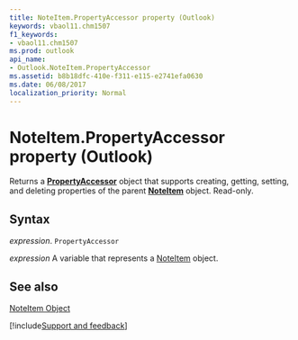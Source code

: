 ```yaml
---
title: NoteItem.PropertyAccessor property (Outlook)
keywords: vbaol11.chm1507
f1_keywords:
- vbaol11.chm1507
ms.prod: outlook
api_name:
- Outlook.NoteItem.PropertyAccessor
ms.assetid: b8b18dfc-410e-f311-e115-e2741efa0630
ms.date: 06/08/2017
localization_priority: Normal
---
```



# NoteItem.PropertyAccessor property (Outlook)

Returns a  **[PropertyAccessor](Outlook.PropertyAccessor.md)** object that supports creating, getting, setting, and deleting properties of the parent **[NoteItem](Outlook.NoteItem.md)** object. Read-only.


## Syntax

_expression_. `PropertyAccessor`

_expression_ A variable that represents a [NoteItem](Outlook.NoteItem.md) object.


## See also


[NoteItem Object](Outlook.NoteItem.md)

[!include[Support and feedback](~/includes/feedback-boilerplate.md)]